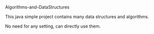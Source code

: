 Algorithms-and-DataStructures 


This java simple project contains many data structures and algorithms.

No need for any setting, can directly use them.
